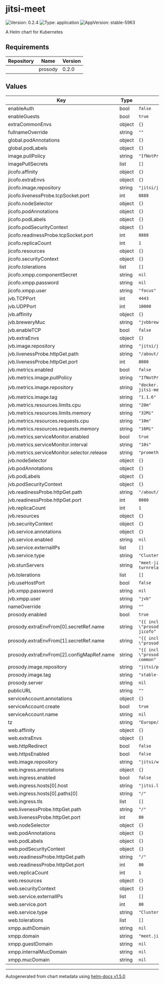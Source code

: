 # jitsi-meet

![Version: 0.2.4](https://img.shields.io/badge/Version-0.2.4-informational?style=flat-square) ![Type: application](https://img.shields.io/badge/Type-application-informational?style=flat-square) ![AppVersion: stable-5963](https://img.shields.io/badge/AppVersion-stable--5963-informational?style=flat-square)

A Helm chart for Kubernetes

## Requirements

| Repository | Name | Version |
|------------|------|---------|
|  | prosody | 0.2.0 |

## Values

| Key | Type | Default | Description |
|-----|------|---------|-------------|
| enableAuth | bool | `false` |  |
| enableGuests | bool | `true` |  |
| extraCommonEnvs | object | `{}` |  |
| fullnameOverride | string | `""` |  |
| global.podAnnotations | object | `{}` |  |
| global.podLabels | object | `{}` |  |
| image.pullPolicy | string | `"IfNotPresent"` |  |
| imagePullSecrets | list | `[]` |  |
| jicofo.affinity | object | `{}` |  |
| jicofo.extraEnvs | object | `{}` |  |
| jicofo.image.repository | string | `"jitsi/jicofo"` |  |
| jicofo.livenessProbe.tcpSocket.port | int | `8888` |  |
| jicofo.nodeSelector | object | `{}` |  |
| jicofo.podAnnotations | object | `{}` |  |
| jicofo.podLabels | object | `{}` |  |
| jicofo.podSecurityContext | object | `{}` |  |
| jicofo.readinessProbe.tcpSocket.port | int | `8888` |  |
| jicofo.replicaCount | int | `1` |  |
| jicofo.resources | object | `{}` |  |
| jicofo.securityContext | object | `{}` |  |
| jicofo.tolerations | list | `[]` |  |
| jicofo.xmpp.componentSecret | string | `nil` |  |
| jicofo.xmpp.password | string | `nil` |  |
| jicofo.xmpp.user | string | `"focus"` |  |
| jvb.TCPPort | int | `4443` |  |
| jvb.UDPPort | int | `10000` |  |
| jvb.affinity | object | `{}` |  |
| jvb.breweryMuc | string | `"jvbbrewery"` |  |
| jvb.enableTCP | bool | `false` |  |
| jvb.extraEnvs | object | `{}` |  |
| jvb.image.repository | string | `"jitsi/jvb"` |  |
| jvb.livenessProbe.httpGet.path | string | `"/about/health"` |  |
| jvb.livenessProbe.httpGet.port | int | `8080` |  |
| jvb.metrics.enabled | bool | `false` |  |
| jvb.metrics.image.pullPolicy | string | `"IfNotPresent"` |  |
| jvb.metrics.image.repository | string | `"docker.io/systemli/prometheus-jitsi-meet-exporter"` |  |
| jvb.metrics.image.tag | string | `"1.1.6"` |  |
| jvb.metrics.resources.limits.cpu | string | `"20m"` |  |
| jvb.metrics.resources.limits.memory | string | `"32Mi"` |  |
| jvb.metrics.resources.requests.cpu | string | `"10m"` |  |
| jvb.metrics.resources.requests.memory | string | `"16Mi"` |  |
| jvb.metrics.serviceMonitor.enabled | bool | `true` |  |
| jvb.metrics.serviceMonitor.interval | string | `"10s"` |  |
| jvb.metrics.serviceMonitor.selector.release | string | `"prometheus-operator"` |  |
| jvb.nodeSelector | object | `{}` |  |
| jvb.podAnnotations | object | `{}` |  |
| jvb.podLabels | object | `{}` |  |
| jvb.podSecurityContext | object | `{}` |  |
| jvb.readinessProbe.httpGet.path | string | `"/about/health"` |  |
| jvb.readinessProbe.httpGet.port | int | `8080` |  |
| jvb.replicaCount | int | `1` |  |
| jvb.resources | object | `{}` |  |
| jvb.securityContext | object | `{}` |  |
| jvb.service.annotations | object | `{}` |  |
| jvb.service.enabled | string | `nil` |  |
| jvb.service.externalIPs | list | `[]` |  |
| jvb.service.type | string | `"ClusterIP"` |  |
| jvb.stunServers | string | `"meet-jit-si-turnrelay.jitsi.net:443"` |  |
| jvb.tolerations | list | `[]` |  |
| jvb.useHostPort | bool | `false` |  |
| jvb.xmpp.password | string | `nil` |  |
| jvb.xmpp.user | string | `"jvb"` |  |
| nameOverride | string | `""` |  |
| prosody.enabled | bool | `true` |  |
| prosody.extraEnvFrom[0].secretRef.name | string | `"{{ include \"prosody.fullname\" . }}-jicofo"` |  |
| prosody.extraEnvFrom[1].secretRef.name | string | `"{{ include \"prosody.fullname\" . }}-jvb"` |  |
| prosody.extraEnvFrom[2].configMapRef.name | string | `"{{ include \"prosody.fullname\" . }}-common"` |  |
| prosody.image.repository | string | `"jitsi/prosody"` |  |
| prosody.image.tag | string | `"stable-5963"` |  |
| prosody.server | string | `nil` |  |
| publicURL | string | `""` |  |
| serviceAccount.annotations | object | `{}` |  |
| serviceAccount.create | bool | `true` |  |
| serviceAccount.name | string | `nil` |  |
| tz | string | `"Europe/Amsterdam"` |  |
| web.affinity | object | `{}` |  |
| web.extraEnvs | object | `{}` |  |
| web.httpRedirect | bool | `false` |  |
| web.httpsEnabled | bool | `false` |  |
| web.image.repository | string | `"jitsi/web"` |  |
| web.ingress.annotations | object | `{}` |  |
| web.ingress.enabled | bool | `false` |  |
| web.ingress.hosts[0].host | string | `"jitsi.local"` |  |
| web.ingress.hosts[0].paths[0] | string | `"/"` |  |
| web.ingress.tls | list | `[]` |  |
| web.livenessProbe.httpGet.path | string | `"/"` |  |
| web.livenessProbe.httpGet.port | int | `80` |  |
| web.nodeSelector | object | `{}` |  |
| web.podAnnotations | object | `{}` |  |
| web.podLabels | object | `{}` |  |
| web.podSecurityContext | object | `{}` |  |
| web.readinessProbe.httpGet.path | string | `"/"` |  |
| web.readinessProbe.httpGet.port | int | `80` |  |
| web.replicaCount | int | `1` |  |
| web.resources | object | `{}` |  |
| web.securityContext | object | `{}` |  |
| web.service.externalIPs | list | `[]` |  |
| web.service.port | int | `80` |  |
| web.service.type | string | `"ClusterIP"` |  |
| web.tolerations | list | `[]` |  |
| xmpp.authDomain | string | `nil` |  |
| xmpp.domain | string | `"meet.jitsi"` |  |
| xmpp.guestDomain | string | `nil` |  |
| xmpp.internalMucDomain | string | `nil` |  |
| xmpp.mucDomain | string | `nil` |  |

----------------------------------------------
Autogenerated from chart metadata using [helm-docs v1.5.0](https://github.com/norwoodj/helm-docs/releases/v1.5.0)
